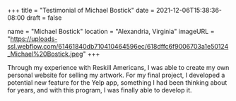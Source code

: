+++
title = "Testimonial of Michael Bostick"
date = 2021-12-06T15:38:36-08:00
draft = false

name = "Michael Bostick"
location = "Alexandria, Virginia"
imageURL = "https://uploads-ssl.webflow.com/61461840db710410464596ec/618dffc6f9006703a1e50124_Michael%20Bostick.jpeg"
+++

Through my experience with Reskill Americans, I was able to create my own personal website for selling my artwork. For my final project, I developed a potential new feature for the Yelp app, something I had been thinking about for years, and with this program, I was finally able to develop it.

